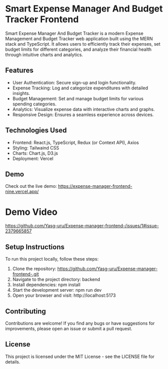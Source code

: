 

# Smart Expense Manager And Budget Tracker Frontend



Smart Expense Manager And Budget Tracker is a modern Expense Management and Budget Tracker web application built using the MERN stack and TypeScript. It allows users to efficiently track their expenses, set budget limits for different categories, and analyze their financial health through intuitive charts and analytics.

## Features

- User Authentication: Secure sign-up and login functionality.
- Expense Tracking: Log and categorize expenditures with detailed insights.
- Budget Management: Set and manage budget limits for various spending categories.
- Analytics: Visualize expense data with interactive charts and graphs.
- Responsive Design: Ensures a seamless experience across devices.

## Technologies Used

- Frontend: React.js, TypeScript, Redux (or Context API), Axios
- Styling: Tailwaind CSS
- Charts: Chart.js, D3.js 
- Deployment: Vercel

## Demo

Check out the live demo: https://expense-manager-frontend-nine.vercel.app/

# Demo Video

https://github.com/Yasg-uru/Expense-manager-frontend-/issues/1#issue-2379665857

## Setup Instructions

To run this project locally, follow these steps:

1. Clone the repository: https://github.com/Yasg-uru/Expense-manager-frontend-.git
2. Navigate to the project directory: backend
3. Install dependencies: npm install
4. Start the development server: npm run dev
5. Open your browser and visit: http://localhost:5173

## Contributing

Contributions are welcome! If you find any bugs or have suggestions for improvements, please open an issue or submit a pull request.

## License

This project is licensed under the MIT License - see the LICENSE file for details.

